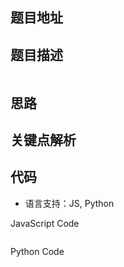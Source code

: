 ## 题目地址

## 题目描述
```

```

## 思路

## 关键点解析

## 代码

* 语言支持：JS, Python

JavaScript Code
```js
```

Python Code
```py
```